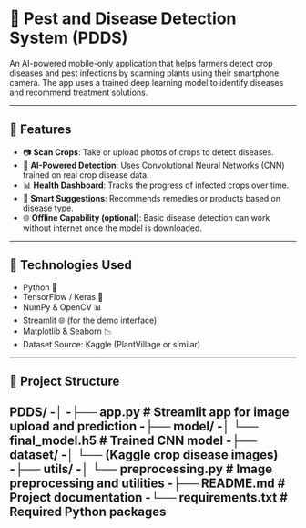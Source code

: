 # 🌾 Pest and Disease Detection System (PDDS)

An AI-powered mobile-only application that helps farmers detect crop diseases and pest infections by scanning plants using their smartphone camera. The app uses a trained deep learning model to identify diseases and recommend treatment solutions.

---

## 📱 Features

- 📷 **Scan Crops**: Take or upload photos of crops to detect diseases.
- 🧠 **AI-Powered Detection**: Uses Convolutional Neural Networks (CNN) trained on real crop disease data.
- 📊 **Health Dashboard**: Tracks the progress of infected crops over time.
- 💊 **Smart Suggestions**: Recommends remedies or products based on disease type.
- 🌐 **Offline Capability (optional)**: Basic disease detection can work without internet once the model is downloaded.

---

## 🧠 Technologies Used

- Python 🐍
- TensorFlow / Keras 🧠
- NumPy & OpenCV 📊
- Streamlit 🌐 (for the demo interface)
- Matplotlib & Seaborn 📉
- Dataset Source: Kaggle (PlantVillage or similar)

---

## 📁 Project Structure
PDDS/
-│
-├── app.py # Streamlit app for image upload and prediction
-├── model/
-│ └── final_model.h5 # Trained CNN model
-├── dataset/
-│ └── (Kaggle crop disease images)
-├── utils/
-│ └── preprocessing.py # Image preprocessing and utilities
-├── README.md # Project documentation
-└── requirements.txt # Required Python packages
---
